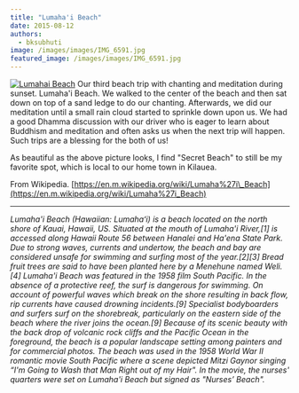 ```yaml
---
title: "Lumaha'i Beach"
date: 2015-08-12
authors: 
  - bksubhuti
image: /images/images/IMG_6591.jpg
featured_image: /images/images/IMG_6591.jpg
---
```


[![Lumahai Beach](/images/IMG_6591.jpg)](/images/2015/08/IMG_6591.jpg) Our third beach trip with chanting and meditation during sunset. Lumaha'i Beach. We walked to the center of the beach and then sat down on top of a sand ledge to do our chanting. Afterwards, we did our meditation until a small rain cloud started to sprinkle down upon us. We had a good Dhamma discussion with our driver who is eager to learn about Buddhism and meditation and often asks us when the next trip will happen. Such trips are a blessing for the both of us!

As beautiful as the above picture looks, I find "Secret Beach" to still be my favorite spot, which is local to our home town in Kilauea.

From Wikipedia. [https://en.m.wikipedia.org/wiki/Lumaha%27i\_Beach](https://en.m.wikipedia.org/wiki/Lumaha%27i_Beach)

* * *

_Lumaha'i Beach (Hawaiian: Lumahaʻi) is a beach located on the north shore of Kauai, Hawaii, US. Situated at the mouth of Lumaha'i River,\[1\] is accessed along Hawaii Route 56 between Hanalei and Ha'ena State Park. Due to strong waves, currents and undertow, the beach and bay are considered unsafe for swimming and surfing most of the year.\[2\]\[3\] Bread fruit trees are said to have been planted here by a Menehune named Weli.\[4\] Lumaha'i Beach was featured in the 1958 film South Pacific._  _In the absence of a protective reef, the surf is dangerous for swimming. On account of powerful waves which break on the shore resulting in back flow, rip currents have caused drowning incidents.\[9\] Specialist bodyboarders and surfers surf on the shorebreak, particularly on the eastern side of the beach where the river joins the ocean.\[9\] Because of its scenic beauty with the back drop of volcanic rock cliffs and the Pacific Ocean in the foreground, the beach is a popular landscape setting among painters and for commercial photos. The beach was used in the 1958 World War II romantic movie South Pacific where a scene depicted Mitzi Gaynor singing “I'm Going to Wash that Man Right out of my Hair". In the movie, the nurses' quarters were set on Lumaha'i Beach but signed as "Nurses’ Beach"._